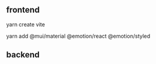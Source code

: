 # 

## frontend

yarn create vite

yarn add @mui/material @emotion/react @emotion/styled


## backend
